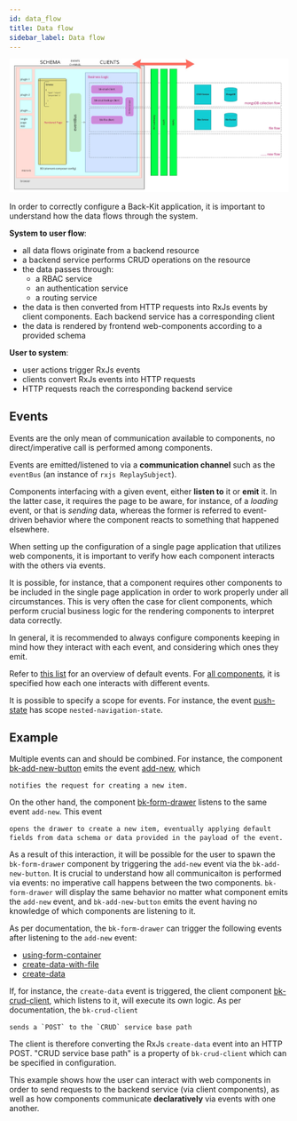 ```yaml
---
id: data_flow
title: Data flow
sidebar_label: Data flow
---
```

![Data flow schema](img/data_flow.jpg)

In order to correctly configure a Back-Kit application, it is important to understand how the data flows through the system.

**System to user flow**:

- all data flows originate from a backend resource
- a backend service performs CRUD operations on the resource
- the data passes through:
  - a RBAC service
  - an authentication service
  - a routing service
- the data is then converted from HTTP requests into RxJs events by client components. Each backend service has a corresponding client
- the data is rendered by frontend web-components according to a provided schema

**User to system**:

- user actions trigger RxJs events
- clients convert RxJs events into HTTP requests
- HTTP requests reach the corresponding backend service

## Events

Events are the only mean of communication available to components, no direct/imperative call is performed among components.

Events are emitted/listened to via a **communication channel** such as the `eventBus` (an instance of `rxjs ReplaySubject`).

Components interfacing with a given event, either **listen to** it or **emit** it. In the latter case, it requires the page to be aware, for instance, of a *loading* event, or that is *sending* data, whereas the former is referred to event-driven behavior where the component reacts to something that happened elsewhere.

When setting up the configuration of a single page application that utilizes web components, it is important to verify how each component interacts with the others via events.

It is possible, for instance, that a component requires other components to be included in the single page application in order to work properly under all circumstances. This is very often the case for client components, which perform crucial business logic for the rendering components to interpret data correctly.

In general, it is recommended to always configure components keeping in mind how they interact with each event, and considering which ones they emit.

Refer to [this list](events) for an overview of default events.
For [all components](Components/buttons), it is specified how each one interacts with different events.

It is possible to specify a scope for events. For instance, the event [push-state](events#nested-navigation-state-push) has scope `nested-navigation-state`.

## Example

Multiple events can and should be combined. For instance, the component [bk-add-new-button](Components/buttons#add-new) emits the event [add-new](events#add-new), which

```
notifies the request for creating a new item.
```

On the other hand, the component [bk-form-drawer](Components/data_manipulation#form-drawer) listens to the same event `add-new`. This event

```
opens the drawer to create a new item, eventually applying default fields from data schema or data provided in the payload of the event.
```

As a result of this interaction, it will be possible for the user to spawn the `bk-form-drawer` component by triggering the `add-new` event via the `bk-add-new-button`. It is crucial to understand how all communicaiton is performed via events: no imperative call happens between the two components. `bk-form-drawer` will display the same behavior no matter what component emits the `add-new` event, and `bk-add-new-button` emits the event having no knowledge of which components are listening to it.

As per documentation, the `bk-form-drawer` can trigger the following events after listening to the `add-new` event:

- [using-form-container](events#using-form-container)
- [create-data-with-file](events#create-data-with-file)
- [create-data](events#create-data)

If, for instance, the `create-data` event is triggered, the client component [bk-crud-client](Components/clients#crud-client), which listens to it, will execute its own logic. As per documentation, the `bk-crud-client`

```
sends a `POST` to the `CRUD` service base path
```

The client is therefore converting the RxJs `create-data` event into an HTTP POST. "CRUD service base path" is a property of `bk-crud-client` which can be specified in configuration.

This example shows how the user can interact with web components in order to send requests to the backend service (via client components), as well as how components communicate **declaratively** via events with one another.
